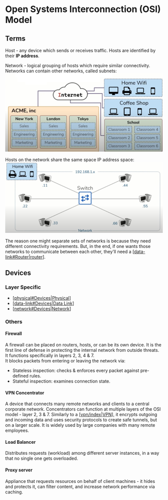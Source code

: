 # Open Systems Interconnection (OSI) Model

## Terms

Host - any device which sends or receives traffic. Hosts are identified by their **IP address**.

Network - logical grouping of hosts which require similar connectivity. Networks can contain other networks, called subnets:
![networks and subnets](/assets/2025-08-15-19-14-36.png)

Hosts on the network share the same space IP address space:
![network example](/assets/2025-08-15-19-46-10.png)

The reason one might separate sets of networks is because they need different connectivity requirements. But, in the end, if one wants those networks to communicate between each other, they'll need a [[data-link#Router|router]].

## Devices

### Layer Specific

- [[physical#Devices|Physical]]
- [[data-link#Devices|Data Link]]
- [[network#Devices|Network]]

### Others

#### Firewall

A firewall can be placed on routers, hosts, or can be its own device. It is the first line of defense in protecting the internal network from outside threats. It functions specifically in layers 2, 3, 4 & 7.  
It blocks packets from entering or leaving the network via:
- Stateless inspection: checks & enforces every packet against pre-defined rules.
- Stateful inspection: examines connection state.

#### VPN Concentrator

A device that connects many remote networks and clients to a central corporate network. Concentrators can function at multiple layers of the OSI model - layer 2, 3 & 7. Similarly to a [[vpn/index|VPN]], it encrypts outgoing and incoming data and uses security protocols to create safe tunnels, but on a larger scale. It is widely used by large companies with many remote employees.

#### Load Balancer

Distributes requests (workload) among different server instances, in a way that no single one gets overloaded.

#### Proxy server

Appliance that requests resources on behalf of client machines - it hides and protects it, can filter content, and increase network performance via caching.

[//begin]: # "Autogenerated link references for markdown compatibility"
[data-link#Router|router]: layers/data-link.md "Data Link"
[physical#Devices|Physical]: layers/physical.md "Physical"
[data-link#Devices|Data Link]: layers/data-link.md "Data Link"
[network#Devices|Network]: layers/network.md "Network"
[vpn/index|VPN]: ../vpn/index.md "Virtual Private Network (VPN)"
[//end]: # "Autogenerated link references"
